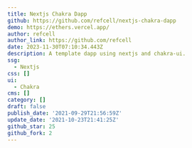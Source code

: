 ```yaml
---
title: Nextjs Chakra Dapp
github: https://github.com/refcell/nextjs-chakra-dapp
demo: https://ethers.vercel.app/
author: refcell
author_link: https://github.com/refcell
date: 2023-11-30T07:10:34.443Z
description: A template dapp using nextjs and chakra-ui.
ssg:
  - Nextjs
css: []
ui:
  - Chakra
cms: []
category: []
draft: false
publish_date: '2021-09-29T21:56:59Z'
update_date: '2021-10-23T21:41:25Z'
github_star: 25
github_fork: 2
---
```

